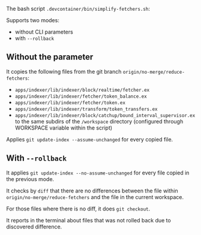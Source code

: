 The bash script `.devcontainer/bin/simplify-fetchers.sh`:

Supports two modes:
- without CLI parameters
- with `--rollback`

## Without the parameter

It copies the following files from the git branch `origin/no-merge/reduce-fetchers`:
- `apps/indexer/lib/indexer/block/realtime/fetcher.ex`
- `apps/indexer/lib/indexer/fetcher/token_balance.ex`
- `apps/indexer/lib/indexer/fetcher/token.ex`
- `apps/indexer/lib/indexer/transform/token_transfers.ex`
- `apps/indexer/lib/indexer/block/catchup/bound_interval_supervisor.ex`
to the same subdirs of the `/workspace` directory (configured through WORKSPACE variable within the script)

Applies `git update-index --assume-unchanged` for every copied file.

## With `--rollback`

It applies `git update-index --no-assume-unchanged` for every file copied in the previous mode.

It checks by `diff` that there are no differences between the file within `origin/no-merge/reduce-fetchers` and the file in the current workspace.

For those files where there is no diff, it does `git checkout`.

It reports in the terminal about files that was not rolled back due to discovered difference.

